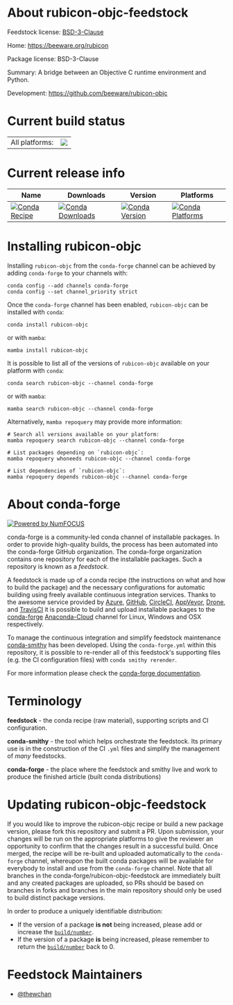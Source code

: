 About rubicon-objc-feedstock
============================

Feedstock license: [BSD-3-Clause](https://github.com/conda-forge/rubicon-objc-feedstock/blob/main/LICENSE.txt)

Home: https://beeware.org/rubicon

Package license: BSD-3-Clause

Summary: A bridge between an Objective C runtime environment and Python.

Development: https://github.com/beeware/rubicon-objc

Current build status
====================


<table><tr><td>All platforms:</td>
    <td>
      <a href="https://dev.azure.com/conda-forge/feedstock-builds/_build/latest?definitionId=17260&branchName=main">
        <img src="https://dev.azure.com/conda-forge/feedstock-builds/_apis/build/status/rubicon-objc-feedstock?branchName=main">
      </a>
    </td>
  </tr>
</table>

Current release info
====================

| Name | Downloads | Version | Platforms |
| --- | --- | --- | --- |
| [![Conda Recipe](https://img.shields.io/badge/recipe-rubicon--objc-green.svg)](https://anaconda.org/conda-forge/rubicon-objc) | [![Conda Downloads](https://img.shields.io/conda/dn/conda-forge/rubicon-objc.svg)](https://anaconda.org/conda-forge/rubicon-objc) | [![Conda Version](https://img.shields.io/conda/vn/conda-forge/rubicon-objc.svg)](https://anaconda.org/conda-forge/rubicon-objc) | [![Conda Platforms](https://img.shields.io/conda/pn/conda-forge/rubicon-objc.svg)](https://anaconda.org/conda-forge/rubicon-objc) |

Installing rubicon-objc
=======================

Installing `rubicon-objc` from the `conda-forge` channel can be achieved by adding `conda-forge` to your channels with:

```
conda config --add channels conda-forge
conda config --set channel_priority strict
```

Once the `conda-forge` channel has been enabled, `rubicon-objc` can be installed with `conda`:

```
conda install rubicon-objc
```

or with `mamba`:

```
mamba install rubicon-objc
```

It is possible to list all of the versions of `rubicon-objc` available on your platform with `conda`:

```
conda search rubicon-objc --channel conda-forge
```

or with `mamba`:

```
mamba search rubicon-objc --channel conda-forge
```

Alternatively, `mamba repoquery` may provide more information:

```
# Search all versions available on your platform:
mamba repoquery search rubicon-objc --channel conda-forge

# List packages depending on `rubicon-objc`:
mamba repoquery whoneeds rubicon-objc --channel conda-forge

# List dependencies of `rubicon-objc`:
mamba repoquery depends rubicon-objc --channel conda-forge
```


About conda-forge
=================

[![Powered by
NumFOCUS](https://img.shields.io/badge/powered%20by-NumFOCUS-orange.svg?style=flat&colorA=E1523D&colorB=007D8A)](https://numfocus.org)

conda-forge is a community-led conda channel of installable packages.
In order to provide high-quality builds, the process has been automated into the
conda-forge GitHub organization. The conda-forge organization contains one repository
for each of the installable packages. Such a repository is known as a *feedstock*.

A feedstock is made up of a conda recipe (the instructions on what and how to build
the package) and the necessary configurations for automatic building using freely
available continuous integration services. Thanks to the awesome service provided by
[Azure](https://azure.microsoft.com/en-us/services/devops/), [GitHub](https://github.com/),
[CircleCI](https://circleci.com/), [AppVeyor](https://www.appveyor.com/),
[Drone](https://cloud.drone.io/welcome), and [TravisCI](https://travis-ci.com/)
it is possible to build and upload installable packages to the
[conda-forge](https://anaconda.org/conda-forge) [Anaconda-Cloud](https://anaconda.org/)
channel for Linux, Windows and OSX respectively.

To manage the continuous integration and simplify feedstock maintenance
[conda-smithy](https://github.com/conda-forge/conda-smithy) has been developed.
Using the ``conda-forge.yml`` within this repository, it is possible to re-render all of
this feedstock's supporting files (e.g. the CI configuration files) with ``conda smithy rerender``.

For more information please check the [conda-forge documentation](https://conda-forge.org/docs/).

Terminology
===========

**feedstock** - the conda recipe (raw material), supporting scripts and CI configuration.

**conda-smithy** - the tool which helps orchestrate the feedstock.
                   Its primary use is in the construction of the CI ``.yml`` files
                   and simplify the management of *many* feedstocks.

**conda-forge** - the place where the feedstock and smithy live and work to
                  produce the finished article (built conda distributions)


Updating rubicon-objc-feedstock
===============================

If you would like to improve the rubicon-objc recipe or build a new
package version, please fork this repository and submit a PR. Upon submission,
your changes will be run on the appropriate platforms to give the reviewer an
opportunity to confirm that the changes result in a successful build. Once
merged, the recipe will be re-built and uploaded automatically to the
`conda-forge` channel, whereupon the built conda packages will be available for
everybody to install and use from the `conda-forge` channel.
Note that all branches in the conda-forge/rubicon-objc-feedstock are
immediately built and any created packages are uploaded, so PRs should be based
on branches in forks and branches in the main repository should only be used to
build distinct package versions.

In order to produce a uniquely identifiable distribution:
 * If the version of a package **is not** being increased, please add or increase
   the [``build/number``](https://docs.conda.io/projects/conda-build/en/latest/resources/define-metadata.html#build-number-and-string).
 * If the version of a package **is** being increased, please remember to return
   the [``build/number``](https://docs.conda.io/projects/conda-build/en/latest/resources/define-metadata.html#build-number-and-string)
   back to 0.

Feedstock Maintainers
=====================

* [@thewchan](https://github.com/thewchan/)

